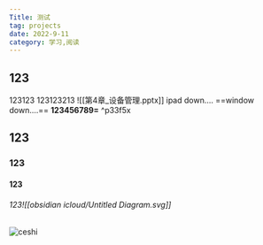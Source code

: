 ```yaml
---
Title: 测试
tag: projects
date: 2022-9-11
category: 学习,阅读
---
```

## 123
123123
123123213
![[第4章_设备管理.pptx]]
ipad down....
==window down....==
**123456789=** ^p33f5x

## 123
### 123
#### 123
###### 123![[obsidian icloud/Untitled Diagram.svg]]
![ceshi](https://www.bilibili.com/video/BV19G411F7kd/?spm_id_from=333.1007.tianma.3-5-11click&vd_source=443b0b695fff5bb2240d85f5dead8f7a#t=5,15)